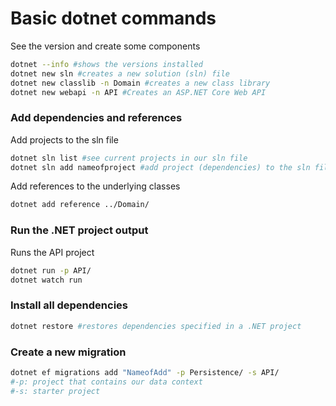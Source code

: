 # Basic dotnet commands
See the version and create some components
```sh
dotnet --info #shows the versions installed
dotnet new sln #creates a new solution (sln) file
dotnet new classlib -n Domain #creates a new class library
dotnet new webapi -n API #Creates an ASP.NET Core Web API
```
### Add dependencies and references
Add projects to the sln file
```sh
dotnet sln list #see current projects in our sln file
dotnet sln add nameofproject #add project (dependencies) to the sln file
```
Add references to the underlying classes
```sh
dotnet add reference ../Domain/ 
```

### Run the .NET project output 
Runs the API project 
```sh
dotnet run -p API/
dotnet watch run
```

### Install all dependencies
```sh
dotnet restore #restores dependencies specified in a .NET project
``` 

### Create a new migration
```sh
dotnet ef migrations add "NameofAdd" -p Persistence/ -s API/
#-p: project that contains our data context
#-s: starter project
```
